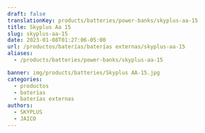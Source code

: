 ```yaml
---
draft: false
translationKey: products/batteries/power-banks/skyplus-aa-15
title: Skyplus Aa 15
slug: skyplus-aa-15
date: 2023-01-08T01:27:06-05:00
url: /productos/baterías/baterías externas/skyplus-aa-15
aliases:
  - /products/batteries/power-banks/skyplus-aa-15

banner: img/products/batteries/Skyplus AA-15.jpg
categories:
  - productos
  - baterías
  - baterías externas
authors:
  - SKYPLUS
  - JAICO
---
```

